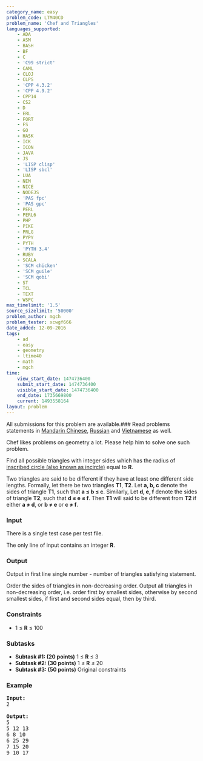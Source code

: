 ```yaml
---
category_name: easy
problem_code: LTM40CD
problem_name: 'Chef and Triangles'
languages_supported:
    - ADA
    - ASM
    - BASH
    - BF
    - C
    - 'C99 strict'
    - CAML
    - CLOJ
    - CLPS
    - 'CPP 4.3.2'
    - 'CPP 4.9.2'
    - CPP14
    - CS2
    - D
    - ERL
    - FORT
    - FS
    - GO
    - HASK
    - ICK
    - ICON
    - JAVA
    - JS
    - 'LISP clisp'
    - 'LISP sbcl'
    - LUA
    - NEM
    - NICE
    - NODEJS
    - 'PAS fpc'
    - 'PAS gpc'
    - PERL
    - PERL6
    - PHP
    - PIKE
    - PRLG
    - PYPY
    - PYTH
    - 'PYTH 3.4'
    - RUBY
    - SCALA
    - 'SCM chicken'
    - 'SCM guile'
    - 'SCM qobi'
    - ST
    - TCL
    - TEXT
    - WSPC
max_timelimit: '1.5'
source_sizelimit: '50000'
problem_author: mgch
problem_tester: xcwgf666
date_added: 12-09-2016
tags:
    - ad
    - easy
    - geometry
    - ltime40
    - math
    - mgch
time:
    view_start_date: 1474736400
    submit_start_date: 1474736400
    visible_start_date: 1474736400
    end_date: 1735669800
    current: 1493558164
layout: problem
---
```

All submissions for this problem are available.###  Read problems statements in [Mandarin Chinese](http://www.codechef.com/download/translated/LTIME40/mandarin/LTM40CD.pdf), [Russian](http://www.codechef.com/download/translated/LTIME40/russian/LTM40CD.pdf) and [Vietnamese](http://www.codechef.com/download/translated/LTIME40/vietnamese/LTM40CD.pdf) as well.

Chef likes problems on geometry a lot. Please help him to solve one such problem.

Find all possible triangles with integer sides which has the radius of [inscribed circle (also known as incircle)](http://www.mathwords.com/i/inscribed_circle.htm) equal to **R**.

Two triangles are said to be different if they have at least one different side lengths. Formally, let there be two triangles **T1**, **T2**. Let **a, b, c** denote the sides of triangle **T1**, such that **a ≤ b ≤ c**. Similarly, Let **d, e, f** denote the sides of triangle **T2**, such that **d ≤ e ≤ f**. Then **T1** will said to be different from **T2** if either **a ≠ d**, or **b ≠ e** or **c ≠ f**.

### Input

There is a single test case per test file.

The only line of input contains an integer **R**.

### Output

Output in first line single number - number of triangles satisfying statement.

Order the sides of triangles in non-decreasing order. Output all triangles in non-decreasing order, i.e. order first by smallest sides, otherwise by second smallest sides, if first and second sides equal, then by third.

### Constraints

- 1 ≤ **R** ≤ 100

### Subtasks

- **Subtask #1: (20 points)**  1 ≤ **R** ≤ 3
- **Subtask #2: (30 points)**  1 ≤ **R** ≤ 20
- **Subtask #3: (50 points)**  Original constraints

### Example

<pre><b>Input:</b>
<tt>2</tt>

<b>Output:</b>
<tt>5
5 12 13
6 8 10
6 25 29
7 15 20
9 10 17</tt>

</pre>